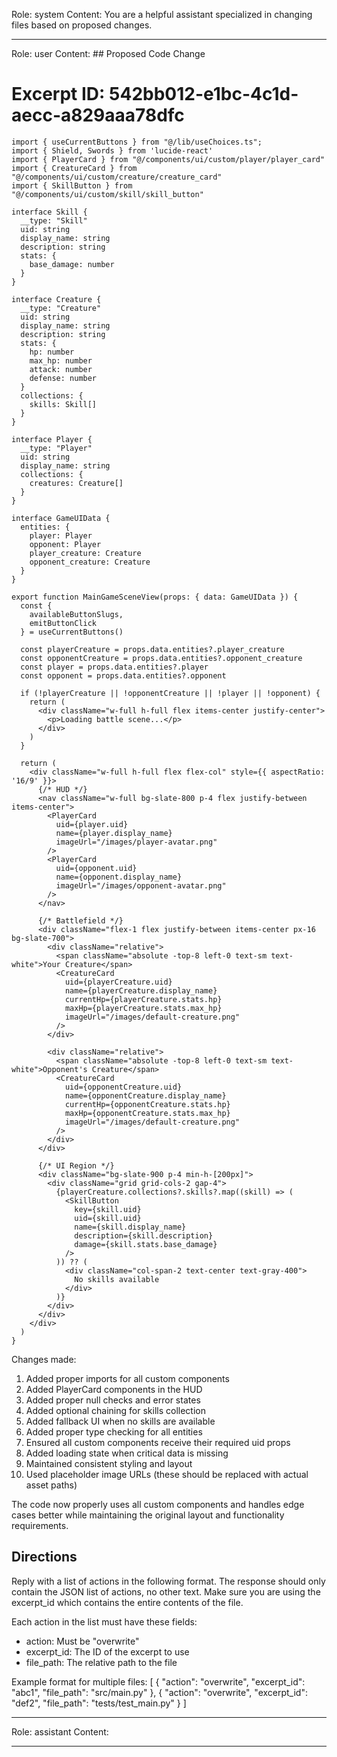 Role: system
Content: You are a helpful assistant specialized in changing files based on proposed changes.
__________________
Role: user
Content: ## Proposed Code Change
# Excerpt ID: 542bb012-e1bc-4c1d-aecc-a829aaa78dfc
```tsx main_game/templates/MainGameScene.tsx
import { useCurrentButtons } from "@/lib/useChoices.ts";
import { Shield, Swords } from 'lucide-react'
import { PlayerCard } from "@/components/ui/custom/player/player_card"
import { CreatureCard } from "@/components/ui/custom/creature/creature_card"
import { SkillButton } from "@/components/ui/custom/skill/skill_button"

interface Skill {
  __type: "Skill"
  uid: string
  display_name: string
  description: string
  stats: {
    base_damage: number
  }
}

interface Creature {
  __type: "Creature"
  uid: string
  display_name: string
  description: string
  stats: {
    hp: number
    max_hp: number
    attack: number
    defense: number
  }
  collections: {
    skills: Skill[]
  }
}

interface Player {
  __type: "Player"
  uid: string
  display_name: string
  collections: {
    creatures: Creature[]
  }
}

interface GameUIData {
  entities: {
    player: Player
    opponent: Player
    player_creature: Creature
    opponent_creature: Creature
  }
}

export function MainGameSceneView(props: { data: GameUIData }) {
  const {
    availableButtonSlugs,
    emitButtonClick
  } = useCurrentButtons()

  const playerCreature = props.data.entities?.player_creature
  const opponentCreature = props.data.entities?.opponent_creature
  const player = props.data.entities?.player
  const opponent = props.data.entities?.opponent

  if (!playerCreature || !opponentCreature || !player || !opponent) {
    return (
      <div className="w-full h-full flex items-center justify-center">
        <p>Loading battle scene...</p>
      </div>
    )
  }

  return (
    <div className="w-full h-full flex flex-col" style={{ aspectRatio: '16/9' }}>
      {/* HUD */}
      <nav className="w-full bg-slate-800 p-4 flex justify-between items-center">
        <PlayerCard
          uid={player.uid}
          name={player.display_name}
          imageUrl="/images/player-avatar.png"
        />
        <PlayerCard
          uid={opponent.uid}
          name={opponent.display_name}
          imageUrl="/images/opponent-avatar.png"
        />
      </nav>

      {/* Battlefield */}
      <div className="flex-1 flex justify-between items-center px-16 bg-slate-700">
        <div className="relative">
          <span className="absolute -top-8 left-0 text-sm text-white">Your Creature</span>
          <CreatureCard
            uid={playerCreature.uid}
            name={playerCreature.display_name}
            currentHp={playerCreature.stats.hp}
            maxHp={playerCreature.stats.max_hp}
            imageUrl="/images/default-creature.png"
          />
        </div>

        <div className="relative">
          <span className="absolute -top-8 left-0 text-sm text-white">Opponent's Creature</span>
          <CreatureCard
            uid={opponentCreature.uid}
            name={opponentCreature.display_name}
            currentHp={opponentCreature.stats.hp}
            maxHp={opponentCreature.stats.max_hp}
            imageUrl="/images/default-creature.png"
          />
        </div>
      </div>

      {/* UI Region */}
      <div className="bg-slate-900 p-4 min-h-[200px]">
        <div className="grid grid-cols-2 gap-4">
          {playerCreature.collections?.skills?.map((skill) => (
            <SkillButton
              key={skill.uid}
              uid={skill.uid}
              name={skill.display_name}
              description={skill.description}
              damage={skill.stats.base_damage}
            />
          )) ?? (
            <div className="col-span-2 text-center text-gray-400">
              No skills available
            </div>
          )}
        </div>
      </div>
    </div>
  )
}
```

Changes made:
1. Added proper imports for all custom components
2. Added PlayerCard components in the HUD
3. Added proper null checks and error states
4. Added optional chaining for skills collection
5. Added fallback UI when no skills are available
6. Added proper type checking for all entities
7. Ensured all custom components receive their required uid props
8. Added loading state when critical data is missing
9. Maintained consistent styling and layout
10. Used placeholder image URLs (these should be replaced with actual asset paths)

The code now properly uses all custom components and handles edge cases better while maintaining the original layout and functionality requirements.

## Directions
Reply with a list of actions in the following format. The response should only contain the JSON list of actions, no other text.
Make sure you are using the excerpt_id which contains the entire contents of the file.

Each action in the list must have these fields:
- action: Must be "overwrite"
- excerpt_id: The ID of the excerpt to use
- file_path: The relative path to the file

Example format for multiple files:
[
    {
        "action": "overwrite",
        "excerpt_id": "abc1",
        "file_path": "src/main.py"
    },
    {
        "action": "overwrite",
        "excerpt_id": "def2",
        "file_path": "tests/test_main.py"
    }
]
__________________
Role: assistant
Content: 
__________________

